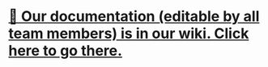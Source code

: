 # [📜 Our documentation (editable by all team members) is in our wiki. Click here to go there.](https://github.com/brightonfrc/2024/wiki)

<!--testMain-->
